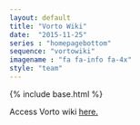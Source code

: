 ```yaml
---
layout: default
title: "Vorto Wiki"
date:  "2015-11-25"
series : "homepagebottom"
sequence: "vortowiki"
imagename : "fa fa-info fa-4x"
style: "team"
---
```

{% include base.html %}

Access Vorto wiki <a href="https://wiki.eclipse.org/Vorto" target="_blank">here.</a>

